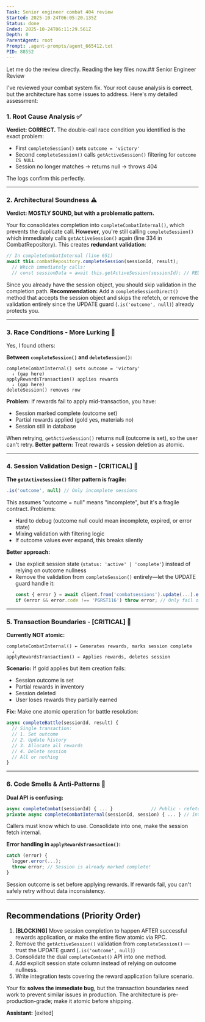 ```yaml
---
Task: Senior engineer combat 404 review
Started: 2025-10-24T06:05:20.135Z
Status: done
Ended: 2025-10-24T06:11:29.561Z
Depth: 0
ParentAgent: root
Prompt: .agent-prompts/agent_665412.txt
PID: 88552
---
```


Let me do the review directly. Reading the key files now.## Senior Engineer Review

I've reviewed your combat system fix. Your root cause analysis is **correct**, but the architecture has some issues to address. Here's my detailed assessment:

### 1. Root Cause Analysis ✅
**Verdict: CORRECT.** The double-call race condition you identified is the exact problem:
- First `completeSession()` sets `outcome = 'victory'`
- Second `completeSession()` calls `getActiveSession()` filtering for `outcome IS NULL`
- Session no longer matches → returns null → throws 404

The logs confirm this perfectly.

---

### 2. Architectural Soundness ⚠️
**Verdict: MOSTLY SOUND, but with a problematic pattern.**

Your fix consolidates completion into `completeCombatInternal()`, which prevents the duplicate call. **However**, you're still calling `completeSession()` which immediately calls `getActiveSession()` again (line 334 in CombatRepository). This creates **redundant validation**:

```typescript
// In completeCombatInternal (line 651)
await this.combatRepository.completeSession(sessionId, result);
  // Which immediately calls:
  // const sessionData = await this.getActiveSession(sessionId); // REDUNDANT
```

Since you already have the session object, you should skip validation in the completion path. **Recommendation:** Add a `completeSessionDirect()` method that accepts the session object and skips the refetch, or remove the validation entirely since the UPDATE guard (`.is('outcome', null)`) already protects you.

---

### 3. Race Conditions - More Lurking 🚨
Yes, I found others:

**Between `completeSession()` and `deleteSession()`:**
```
completeCombatInternal() sets outcome = 'victory'
  ↓ (gap here)
applyRewardsTransaction() applies rewards
  ↓ (gap here)
deleteSession() removes row
```

**Problem:** If rewards fail to apply mid-transaction, you have:
- Session marked complete (outcome set)
- Partial rewards applied (gold yes, materials no)
- Session still in database

When retrying, `getActiveSession()` returns null (outcome is set), so the user can't retry. **Better pattern:** Treat rewards + session deletion as atomic.

---

### 4. Session Validation Design - [CRITICAL] 🔴
**The `getActiveSession()` filter pattern is fragile:**

```typescript
.is('outcome', null) // Only incomplete sessions
```

This assumes "outcome = null" means "incomplete", but it's a fragile contract. Problems:
- Hard to debug (outcome null could mean incomplete, expired, or error state)
- Mixing validation with filtering logic
- If outcome values ever expand, this breaks silently

**Better approach:** 
- Use explicit session state (`status: 'active' | 'complete'`) instead of relying on outcome nullness
- Remove the validation from `completeSession()` entirely—let the UPDATE guard handle it:
  ```typescript
  const { error } = await client.from('combatsessions').update(...).eq('id', sessionId).is('outcome', null);
  if (error && error.code !== 'PGRST116') throw error; // Only fail on real DB errors
  ```

---

### 5. Transaction Boundaries - [CRITICAL] 🔴
**Currently NOT atomic:**

```
completeCombatInternal() ← Generates rewards, marks session complete
  ↓
applyRewardsTransaction() ← Applies rewards, deletes session
```

**Scenario:** If gold applies but item creation fails:
- Session outcome is set
- Partial rewards in inventory
- Session deleted
- User loses rewards they partially earned

**Fix:** Make one atomic operation for battle resolution:
```typescript
async completeBattle(sessionId, result) {
  // Single transaction:
  // 1. Set outcome
  // 2. Update history
  // 3. Allocate all rewards
  // 4. Delete session
  // All or nothing
}
```

---

### 6. Code Smells & Anti-Patterns 🐛

**Dual API is confusing:**
```typescript
async completeCombat(sessionId) { ... }              // Public - refetches
private async completeCombatInternal(sessionId, session) { ... } // Internal - uses passed session
```
Callers must know which to use. Consolidate into one, make the session fetch internal.

**Error handling in `applyRewardsTransaction()`:**
```typescript
catch (error) {
  logger.error(...);
  throw error; // Session is already marked complete!
}
```
Session outcome is set before applying rewards. If rewards fail, you can't safely retry without data inconsistency.

---

## Recommendations (Priority Order)

1. **[BLOCKING]** Move session completion to happen AFTER successful rewards application, or make the entire flow atomic via RPC.
2. Remove the `getActiveSession()` validation from `completeSession()` — trust the UPDATE guard (`.is('outcome', null)`)
3. Consolidate the dual `completeCombat()` API into one method.
4. Add explicit session state column instead of relying on outcome nullness.
5. Write integration tests covering the reward application failure scenario.

Your fix **solves the immediate bug**, but the transaction boundaries need work to prevent similar issues in production. The architecture is pre-production-grade; make it atomic before shipping.

**Assistant:** [exited]
